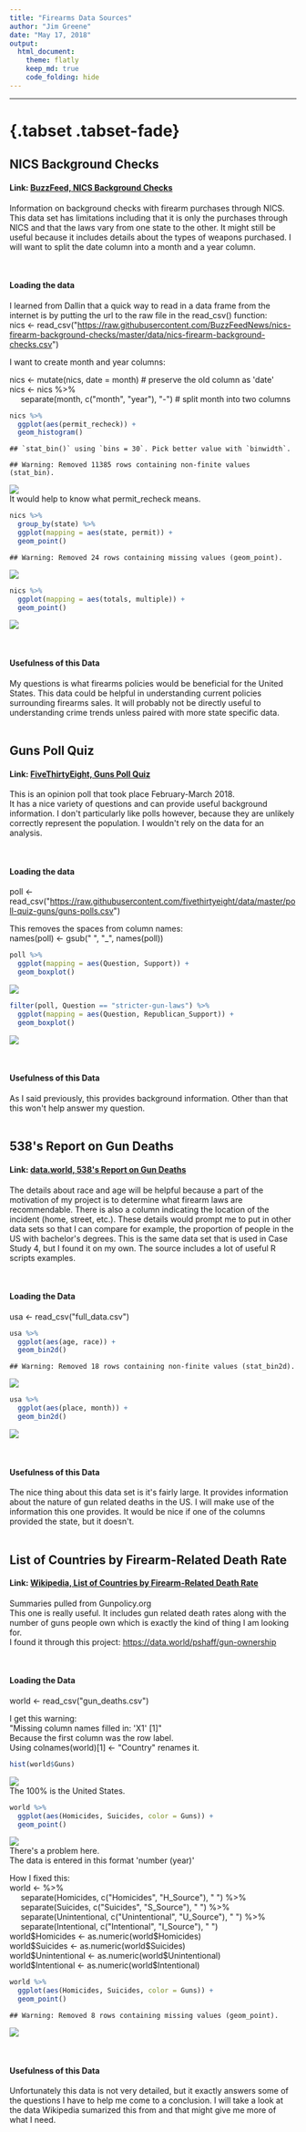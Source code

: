 ```yaml
---
title: "Firearms Data Sources"
author: "Jim Greene"
date: "May 17, 2018"
output: 
  html_document:
    theme: flatly
    keep_md: true
    code_folding: hide
---
```

<hr>



# {.tabset .tabset-fade}

## NICS Background Checks

#### Link: [BuzzFeed, NICS Background Checks](https://github.com/BuzzFeedNews/nics-firearm-background-checks)

Information on background checks with firearm purchases through NICS.</br>
This data set has limitations including that it is only the purchases through NICS and that the laws vary from one state to the other. It might still be useful because it includes details about the types of weapons purchased. I will want to split the date column into a month and a year column.

</br>


#### Loading the data

I learned from Dallin that a quick way to read in a data frame from the internet is by putting the url to the raw file in the read_csv() function:</br>
nics <- read_csv("https://raw.githubusercontent.com/BuzzFeedNews/nics-firearm-background-checks/master/data/nics-firearm-background-checks.csv")

I want to create month and year columns:</br>

nics <- mutate(nics, date = month) # preserve the old column as 'date'</br>
nics <- nics %>% </br>
&nbsp;&nbsp;&nbsp;&nbsp;  separate(month, c("month", "year"), "-") # split month into two columns


```r
nics %>% 
  ggplot(aes(permit_recheck)) +
  geom_histogram()
```

```
## `stat_bin()` using `bins = 30`. Pick better value with `binwidth`.
```

```
## Warning: Removed 11385 rows containing non-finite values (stat_bin).
```

![](Firearms_Data_Sources_-_Task_8_files/figure-html/unnamed-chunk-1-1.png)<!-- -->
</br>It would help to know what permit_recheck means.



```r
nics %>%
  group_by(state) %>% 
  ggplot(mapping = aes(state, permit)) +
  geom_point()
```

```
## Warning: Removed 24 rows containing missing values (geom_point).
```

![](Firearms_Data_Sources_-_Task_8_files/figure-html/unnamed-chunk-2-1.png)<!-- -->

```r
nics %>%
  ggplot(mapping = aes(totals, multiple)) +
  geom_point()
```

![](Firearms_Data_Sources_-_Task_8_files/figure-html/unnamed-chunk-2-2.png)<!-- -->

</br>

#### Usefulness of this Data

My questions is what firearms policies would be beneficial for the United States. This data could be helpful in understanding current policies surrounding firearms sales. It will probably not be directly useful to understanding crime trends unless paired with more state specific data.
</br></br>

## Guns Poll Quiz

#### Link: [FiveThirtyEight, Guns Poll Quiz](https://github.com/fivethirtyeight/data/tree/master/poll-quiz-guns)

This is an opinion poll that took place February-March 2018.</br>
It has a nice variety of questions and can provide useful background information. I don't particularly like polls however, because they are unlikely correctly represent the population. I wouldn't rely on the data for an analysis.

</br>

#### Loading the data

poll <- read_csv("https://raw.githubusercontent.com/fivethirtyeight/data/master/poll-quiz-guns/guns-polls.csv")

This removes the spaces from column names:</br>
names(poll) <- gsub(\" \", \"_\", names(poll))


```r
poll %>% 
  ggplot(mapping = aes(Question, Support)) +
  geom_boxplot()
```

![](Firearms_Data_Sources_-_Task_8_files/figure-html/unnamed-chunk-3-1.png)<!-- -->

```r
filter(poll, Question == "stricter-gun-laws") %>% 
  ggplot(mapping = aes(Question, Republican_Support)) +
  geom_boxplot()
```

![](Firearms_Data_Sources_-_Task_8_files/figure-html/unnamed-chunk-3-2.png)<!-- -->

</br>

#### Usefulness of this Data

As I said previously, this provides background information. Other than that this won't help answer my question.
</br></br>

## 538's Report on Gun Deaths

#### Link: [data.world, 538's Report on Gun Deaths](https://data.world/azel/gun-deaths-in-america)

The details about race and age will be helpful because a part of the motivation of my project is to determine what firearm laws are recommendable. There is also a column indicating the location of the incident (home, street, etc.). These details would prompt me to put in other data sets so that I can compare for example, the proportion of people in the US with bachelor's degrees.
This is the same data set that is used in Case Study 4, but I found it on my own. The source includes a lot of useful R scripts examples.

</br>

#### Loading the Data

usa <- read_csv("full_data.csv")


```r
usa %>% 
  ggplot(aes(age, race)) +
  geom_bin2d()
```

```
## Warning: Removed 18 rows containing non-finite values (stat_bin2d).
```

![](Firearms_Data_Sources_-_Task_8_files/figure-html/unnamed-chunk-4-1.png)<!-- -->

```r
usa %>% 
  ggplot(aes(place, month)) +
  geom_bin2d() 
```

![](Firearms_Data_Sources_-_Task_8_files/figure-html/unnamed-chunk-4-2.png)<!-- -->

</br>

#### Usefulness of this Data

The nice thing about this data set is it's fairly large. It provides information about the nature of gun related deaths in the US. I will make use of the information this one provides. It would be nice if one of the columns provided the state, but it doesn't.
</br></br>

## List of Countries by Firearm-Related Death Rate

#### Link: [Wikipedia, List of Countries by Firearm-Related Death Rate](https://en.wikipedia.org/wiki/List_of_countries_by_firearm-related_death_rate)

Summaries pulled from Gunpolicy.org</br>
This one is really useful. It includes gun related death rates along with the number of guns people own which is exactly the kind of thing I am looking for.</br>
I found it through this project: https://data.world/pshaff/gun-ownership

</br>

#### Loading the Data

world <- read_csv("gun_deaths.csv")

I get this warning:</br>
"Missing column names filled in: 'X1' [1]"</br>
Because the first column was the row label.</br>
Using colnames(world)[1] <- "Country" renames it.</br>


```r
hist(world$Guns)
```

![](Firearms_Data_Sources_-_Task_8_files/figure-html/unnamed-chunk-5-1.png)<!-- -->
</br>The 100% is the United States.

```r
world %>% 
  ggplot(aes(Homicides, Suicides, color = Guns)) +
  geom_point()
```

![](Firearms_Data_Sources_-_Task_8_files/figure-html/unnamed-chunk-6-1.png)<!-- -->
</br>There's a problem here.</br>
The data is entered in this format 'number (year)'

How I fixed this:</br>
world <- %>% </br>
&nbsp;&nbsp;&nbsp;&nbsp; separate(Homicides, c("Homicides", "H_Source"), " ") %>% </br>
&nbsp;&nbsp;&nbsp;&nbsp; separate(Suicides, c("Suicides", "S_Source"), " ") %>% </br>
&nbsp;&nbsp;&nbsp;&nbsp; separate(Unintentional, c("Unintentional", "U_Source"), " ") %>% </br>
&nbsp;&nbsp;&nbsp;&nbsp; separate(Intentional, c("Intentional", "I_Source"), " ")</br>
world\$Homicides <- as.numeric(world\$Homicides)</br>
world\$Suicides <- as.numeric(world\$Suicides)</br>
world\$Unintentional <- as.numeric(world\$Unintentional)</br>
world\$Intentional <- as.numeric(world\$Intentional)
  



```r
world %>% 
  ggplot(aes(Homicides, Suicides, color = Guns)) +
  geom_point()
```

```
## Warning: Removed 8 rows containing missing values (geom_point).
```

![](Firearms_Data_Sources_-_Task_8_files/figure-html/unnamed-chunk-8-1.png)<!-- -->

</br>

#### Usefulness of this Data

Unfortunately this data is not very detailed, but it exactly answers some of the questions I have to help me come to a conclusion. I will take a look at the data Wikipedia sumarized this from and that might give me more of what I need.
</br></br>


